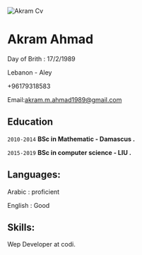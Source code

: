 ![Akram Cv](//home/akram/Downloads/Akram.jpg "title")

# Akram Ahmad

Day of Brith : 17/2/1989

Lebanon - Aley

+96179318583

Email:akram.m.ahmad1989@gmail.com

## Education

`2010-2014`
**BSc in Mathematic - Damascus .**

`2015-2019`
**BSc in computer science - LIU .**

## Languages:

Arabic : proficient

English : Good

## Skills:

Wep Developer at codi.

<!-- ### Footer

Last updated: May 2013 -->
